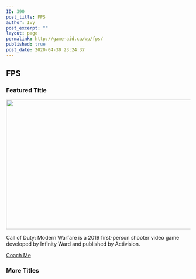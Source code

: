 ```yaml
---
ID: 390
post_title: FPS
author: Ivy
post_excerpt: ""
layout: page
permalink: http://game-aid.ca/wp/fps/
published: true
post_date: 2020-04-30 23:24:37
---
```

<h2>FPS</h2>		
			<h3>Featured Title</h3>		
										<img width="616" height="353" src="http://game-aid.ca/wp/wp-content/uploads/2020/04/d9ffbcf4aa5df29167b21484b9aac12507a9deb9.jpg" alt="" srcset="http://game-aid.ca/wp/wp-content/uploads/2020/04/d9ffbcf4aa5df29167b21484b9aac12507a9deb9.jpg 616w, http://game-aid.ca/wp/wp-content/uploads/2020/04/d9ffbcf4aa5df29167b21484b9aac12507a9deb9-300x172.jpg 300w, http://game-aid.ca/wp/wp-content/uploads/2020/04/d9ffbcf4aa5df29167b21484b9aac12507a9deb9-600x344.jpg 600w" sizes="(max-width: 616px) 100vw, 616px" />											
		<p>Call of Duty: Modern Warfare is a 2019 first-person shooter video game developed by Infinity Ward and published by Activision.</p>		
			<a href="/wp/fps-coaches" role="button">
						Coach Me
					</a>
			<h3>More Titles</h3>		
							<a href="http://game-aid.ca/wp/wp-content/uploads/2020/05/220px-Overwatch_cover_art.jpg" data-elementor-open-lightbox="yes" data-elementor-lightbox-slideshow="all-1e6d9fb" data-elementor-lightbox-title="Overwatch">
														</a>
							<a href="http://game-aid.ca/wp/wp-content/uploads/2020/04/DoomEternal_Cover.png" data-elementor-open-lightbox="yes" data-elementor-lightbox-slideshow="all-1e6d9fb" data-elementor-lightbox-title="Doom Eternal">
														</a>
							<a href="http://game-aid.ca/wp/wp-content/uploads/2020/05/counter_strike_535051t.jpg" data-elementor-open-lightbox="yes" data-elementor-lightbox-slideshow="all-1e6d9fb" data-elementor-lightbox-title="Counter Strike">
														</a>
							<a href="http://game-aid.ca/wp/wp-content/uploads/2020/05/71CLPKLsjiL._SY445_.jpg" data-elementor-open-lightbox="yes" data-elementor-lightbox-slideshow="all-1e6d9fb" data-elementor-lightbox-title="Apex">
														</a>